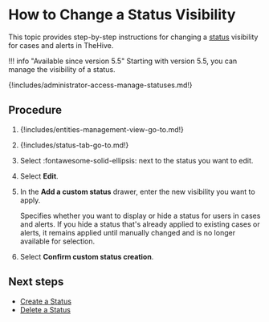 # How to Change a Status Visibility

This topic provides step-by-step instructions for changing a [status](about-statuses.md) visibility for cases and alerts in TheHive.

!!! info "Available since version 5.5"
    Starting with version 5.5, you can manage the visibility of a status.

{!includes/administrator-access-manage-statuses.md!}

## Procedure

1. {!includes/entities-management-view-go-to.md!}

2. {!includes/status-tab-go-to.md!}

3. Select :fontawesome-solid-ellipsis: next to the status you want to edit.

4. Select **Edit**.

5. In the **Add a custom status** drawer, enter the new visibility you want to apply.

    Specifies whether you want to display or hide a status for users in cases and alerts. If you hide a status that's already applied to existing cases or alerts, it remains applied until manually changed and is no longer available for selection.

6. Select **Confirm custom status creation**.

## Next steps

* [Create a Status](create-a-status.md)
* [Delete a Status](delete-a-status.md)